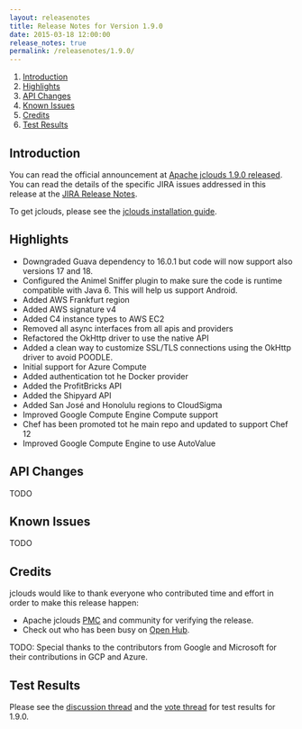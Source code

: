 ```yaml
---
layout: releasenotes
title: Release Notes for Version 1.9.0
date: 2015-03-18 12:00:00
release_notes: true
permalink: /releasenotes/1.9.0/
---
```


1. [Introduction](#intro)
1. [Highlights](#highlights)
1. [API Changes](#api)
1. [Known Issues](#issues)
1. [Credits](#credits)
1. [Test Results](#test)

## <a id="intro"></a>Introduction

You can read the official announcement at [Apache jclouds 1.9.0 released](TODO). You can read the details of the specific JIRA issues addressed in this release at the [JIRA Release Notes](https://issues.apache.org/jira/secure/ReleaseNote.jspa?version=12329006&styleName=Html&projectId=12314430).

To get jclouds, please see the [jclouds installation guide](/start/install/).

## <a id="highlights"></a>Highlights

* Downgraded Guava dependency to 16.0.1 but code will now support also versions 17 and 18.
* Configured the Animel Sniffer plugin to make sure the code is runtime compatible with Java 6. This will help us support Android.
* Added AWS Frankfurt region
* Added AWS signature v4
* Added C4 instance types to AWS EC2
* Removed all async interfaces from all apis and providers
* Refactored the OkHttp driver to use the native API
* Added a clean way to customize SSL/TLS connections using the OkHttp driver to avoid POODLE.
* Initial support for Azure Compute
* Added authentication tot he Docker provider
* Added the ProfitBricks API
* Added the Shipyard API
* Added San José and Honolulu regions to CloudSigma
* Improved Google Compute Engine Compute support
* Chef has been promoted tot he main repo and updated to support Chef 12
* Improved Google Compute Engine to use AutoValue


## <a id="api"></a>API Changes

TODO

## <a id="issues"></a>Known Issues

TODO

## <a id="credits"></a>Credits

jclouds would like to thank everyone who contributed time and effort in order to make this release happen:

* Apache jclouds [PMC](http://people.apache.org/committers-by-project.html#jclouds-pmc) and community for verifying the release.
* Check out who has been busy on [Open Hub](https://www.openhub.net/p/jclouds/contributors?query=&sort=latest_commit).

TODO: Special thanks to the contributors from Google and Microsoft for their contributions in GCP and Azure.

## <a id="test"></a>Test Results

Please see the [discussion thread](TODO) and the [vote thread](TODO) for test results for 1.9.0.
